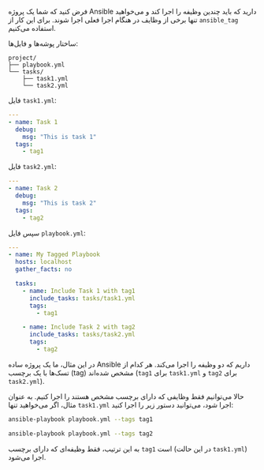 
فرض کنید که شما یک پروژه Ansible دارید که باید چندین وظیفه را اجرا کند و می‌خواهید تنها برخی از وظایف در هنگام اجرا فعلی اجرا شوند. برای این کار از `ansible_tag` استفاده می‌کنیم.

ساختار پوشه‌ها و فایل‌ها:

```
project/
├── playbook.yml
└── tasks/
    ├── task1.yml
    └── task2.yml
```

فایل `task1.yml`:

```yaml
---
- name: Task 1
  debug:
    msg: "This is task 1"
  tags:
    - tag1
```

فایل `task2.yml`:

```yaml
---
- name: Task 2
  debug:
    msg: "This is task 2"
  tags:
    - tag2
```

سپس فایل `playbook.yml`:

```yaml
---
- name: My Tagged Playbook
  hosts: localhost
  gather_facts: no

  tasks:
    - name: Include Task 1 with tag1
      include_tasks: tasks/task1.yml
      tags:
        - tag1

    - name: Include Task 2 with tag2
      include_tasks: tasks/task2.yml
      tags:
        - tag2
```

در این مثال، ما یک پروژه ساده Ansible داریم که دو وظیفه را اجرا می‌کند. هر کدام از تسک‌ها با یک برچسب (tag) مشخص شده‌اند (`tag1` برای `task1.yml` و `tag2` برای `task2.yml`). 

حالا می‌توانیم فقط وظایفی که دارای برچسب مشخص هستند را اجرا کنیم. به عنوان مثال، اگر می‌خواهید تنها `task1.yml` اجرا شود، می‌توانید دستور زیر را اجرا کنید:

```bash
ansible-playbook playbook.yml --tags tag1
```
```bash
ansible-playbook playbook.yml --tags tag2
```

به این ترتیب، فقط وظیفه‌ای که دارای برچسب `tag1` است (در این حالت `task1.yml`) اجرا می‌شود.
